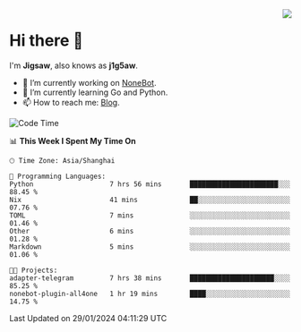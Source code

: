 <a href="#">
  <img align="right" src="https://github-readme-stats.vercel.app/api?username=j1g5awi&count_private=true&show_icons=true&title_color=80070B&text_color=B3B3B3&bg_color=212121&icon_color=80070B" />
</a>

# Hi there 👋

I'm **Jigsaw**, also knows as **j1g5aw**.

- 🔭 I’m currently working on [NoneBot](https://github.com/nonebot).
- 🌱 I’m currently learning Go and Python.
- 📫 How to reach me: [Blog](https://blog.maddestroyer.xyz/).

<!--START_SECTION:waka-->
![Code Time](http://img.shields.io/badge/Code%20Time-1%2C359%20hrs%2043%20mins-blue)

📊 **This Week I Spent My Time On** 

```text
🕑︎ Time Zone: Asia/Shanghai

💬 Programming Languages: 
Python                   7 hrs 56 mins       ██████████████████████░░░   88.45 % 
Nix                      41 mins             ██░░░░░░░░░░░░░░░░░░░░░░░   07.76 % 
TOML                     7 mins              ░░░░░░░░░░░░░░░░░░░░░░░░░   01.46 % 
Other                    6 mins              ░░░░░░░░░░░░░░░░░░░░░░░░░   01.28 % 
Markdown                 5 mins              ░░░░░░░░░░░░░░░░░░░░░░░░░   01.06 % 

🐱‍💻 Projects: 
adapter-telegram         7 hrs 38 mins       █████████████████████░░░░   85.25 % 
nonebot-plugin-all4one   1 hr 19 mins        ████░░░░░░░░░░░░░░░░░░░░░   14.75 % 
```


 Last Updated on 29/01/2024 04:11:29 UTC
<!--END_SECTION:waka-->
